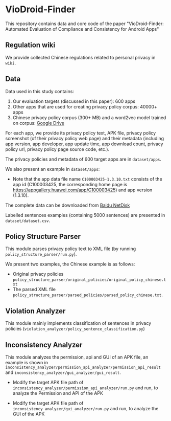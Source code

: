 # VioDroid-Finder

This repository contains data and core code of the paper "VioDroid-Finder: Automated Evaluation of Compliance and
Consistency for Android Apps"

## Regulation wiki

We provide collected Chinese regulations related to personal privacy in `wiki`.

## Data

Data used in this study contains:

1. Our evaluation targets (discussed in this paper): 600 apps
2. Other apps that are used for creating privacy policy corpus: 40000+ apps
3. Chinese privacy policy corpus (300+ MB) and a word2vec model trained on
   corpus: [Google Drive](https://drive.google.com/drive/folders/1xMO7TEQkpsT_yQCKwX55sFsd_gYl6gQ7)

For each app, we provide its privacy policy text, APK file, privacy policy screenshot (of their privacy policy web page)
and their metadata (including app version, app developer, app update time, app download count, privacy policy url,
privacy policy page source code, etc.).

The privacy policies and metadata of 600 target apps are in `dataset/apps`.

We also present an example in `dataset/apps`:

+ Note that the app data file name `C100003425-1.3.10.txt` consists of the app id (C100003425, the corresponding home
  page is https://appgallery.huawei.com/app/C100003425) and app
  version (1.3.10).

The complete data can be downloaded from [Baidu NetDisk](https://pan.baidu.com/s/1ulm35u6AOL83VQbaye_o-g?pwd=85f3)

Labelled sentences examples (containing 5000 sentences) are presented in `dataset/dataset.csv`.

## Policy Structure Parser

This module parses privacy policy text to XML file (by running `policy_structure_parser/run.py`).

We present two examples, the Chinese example is as follows:

+ Original privacy policies `policy_structure_parser/original_policies/original_policy_chinese.txt`
+ The parsed XML file `policy_structure_parser/parsed_policies/parsed_policy_chinese.txt`.

## Violation Analyzer

This module mainly implements classification of sentences in privacy
policies (`violation_analyzer/policy_sentence_classification.py`)

## Inconsistency Analyzer

This module analyzes the permission, api and GUI of an APK file, an example is shown
in `inconsistency_analyzer/permission_api_analyzer/permission_api_result`
and `inconsistency_analyzer/gui_analyzer/gui_result`.

+ Modify the target APK file path of `inconsistency_analyzer/permission_api_analyzer/run.py` and run, to analyze the Permission and API of the APK

+ Modify the target APK file path of `inconsistency_analyzer/gui_analyzer/run.py` and run, to analyze the GUI of the APK